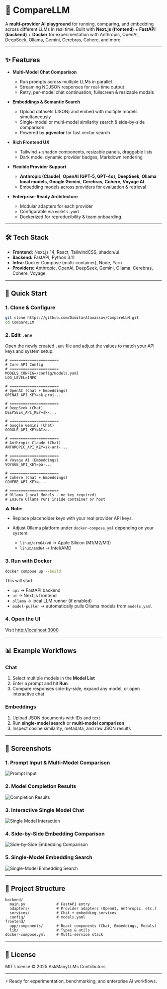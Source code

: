 # 🔮 CompareLLM

A **multi-provider AI playground** for running, comparing, and embedding across different LLMs in real time.
Built with **Next.js (frontend)** + **FastAPI (backend)** + **Docker** for experimentation with Anthropic, OpenAI, DeepSeek, Ollama, Gemini, Cerebras, Cohere, and more.

---

## ✨ Features

* **Multi-Model Chat Comparison**

  * Run prompts across multiple LLMs in parallel
  * Streaming NDJSON responses for real-time output
  * Retry, per-model chat continuation, fullscreen & resizable modals

* **Embeddings & Semantic Search**

  * Upload datasets (JSON) and embed with multiple models simultaneously
  * Single-model or multi-model similarity search & side-by-side comparison
  * Powered by **pgvector** for fast vector search

* **Rich Frontend UX**

  * Tailwind + shadcn components, resizable panels, draggable lists
  * Dark mode, dynamic provider badges, Markdown rendering

* **Flexible Provider Support**

  * **Anthropic (Claude)**, **OpenAI (GPT-5, GPT-4o)**, **DeepSeek**, **Ollama local models**, **Google Gemini**, **Cerebras**, **Cohere**, **Voyage AI**
  * Embedding models across providers for evaluation & retrieval

* **Enterprise-Ready Architecture**

  * Modular adapters for each provider
  * Configurable via `models.yaml`
  * Dockerized for reproducibility & team onboarding

---

## 🛠️ Tech Stack

* **Frontend:** Next.js 14, React, TailwindCSS, shadcn/ui
* **Backend:** FastAPI, Python 3.11
* **Infra:** Docker Compose (multi-container), Node, Yarn
* **Providers:** Anthropic, OpenAI, DeepSeek, Gemini, Ollama, Cerebras, Cohere, Voyage

---

## 🚀 Quick Start

### 1. Clone & Configure

```bash
git clone https://github.com/DimitarAtanassov/CompareLLM.git
cd CompareLLM
```

### 2. Edit `.env`

Open the newly created `.env` file and adjust the values to match your API keys and system setup:

```env
# ======================
# Core API Config
# ======================
MODELS_CONFIG=/config/models.yaml
LOG_LEVEL=INFO

# ======================
# OpenAI (Chat + Embeddings)
OPENAI_API_KEY=sk-proj-...

# ======================
# DeepSeek (Chat)
DEEPSEEK_API_KEY=sk-...

# ======================
# Google Gemini (Chat)
GOOGLE_API_KEY=AIza...

# ======================
# Anthropic Claude (Chat)
ANTHROPIC_API_KEY=sk-ant-...

# ======================
# Voyage AI (Embeddings)
VOYAGE_API_KEY=pa-...

# ======================
# Cohere (Chat + Embeddings)
COHERE_API_KEY=...

# ======================
# Ollama (Local Models - no key required)
# Ensure Ollama runs inside container or host
```

⚠️ **Note:**

* Replace placeholder keys with your real provider API keys.
* Adjust Ollama platform under `docker-compose.yml` depending on your system:

  * `linux/arm64/v8` → Apple Silicon (M1/M2/M3)
  * `linux/amd64` → Intel/AMD

### 3. Run with Docker

```bash
docker compose up --build
```

This will start:

* `api` → FastAPI backend
* `ui` → Next.js frontend
* `ollama` → local LLM runner (if enabled)
* `model-puller` → automatically pulls Ollama models from `models.yaml`

### 4. Open the UI

Visit [http://localhost:3000](http://localhost:3000)

---

## 📊 Example Workflows

### Chat

1. Select multiple models in the **Model List**
2. Enter a prompt and hit **Run**
3. Compare responses side-by-side, expand any model, or open interactive chat

### Embeddings

1. Upload JSON documents with IDs and text
2. Run **single-model search** or **multi-model comparison**
3. Inspect cosine similarity, metadata, and raw JSON results

---

## 📸 Screenshots

### 1. Prompt Input & Multi-Model Comparison

![Prompt Input](./prompt_in.png)

### 2. Model Completion Results

![Completion Results](./completion.png)

### 3. Interactive Single Model Chat

![Single Model Interaction](./singleModelInteraction.png)

### 4. Side-by-Side Embedding Comparison

![Side-by-Side Embedding Comparison](./side_by_side_embed.png)

### 5. Single-Model Embedding Search

![Single-Model Embedding Search](./single_embed_search.png)

---

## 🧩 Project Structure

```
backend/
  main.py              # FastAPI entry
  adapters/            # Provider adapters (OpenAI, Anthropic, etc.)
  services/            # Chat + embedding services
  config/              # models.yaml
frontend/
  app/components/      # React components (Chat, Embeddings, Modals)
  lib/                 # Types & utils
docker-compose.yml     # Multi-service stack
```

---

## 📜 License

MIT License © 2025 AskManyLLMs Contributors

---

⚡ Ready for experimentation, benchmarking, and enterprise AI workflows.
